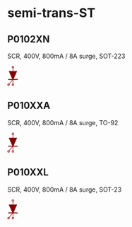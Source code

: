 # semi-trans-ST

## P0102XN
SCR, 400V, 800mA / 8A surge, SOT-223

![P0102XN__1__1](/images/semi-thyristor-2N__2N5060__1__1.png?raw=true) 

## P010XXA
SCR, 400V, 800mA / 8A surge, TO-92

![P010XXA__1__1](/images/semi-thyristor-2N__2N5060__1__1.png?raw=true) 

## P010XXL
SCR, 400V, 800mA / 8A surge, SOT-23

![P010XXL__1__1](/images/semi-thyristor-2N__2N5060__1__1.png?raw=true) 

